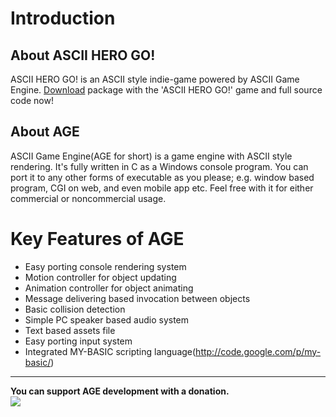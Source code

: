 # Introduction #
## About ASCII HERO GO! ##
ASCII HERO GO! is an ASCII style indie-game powered by ASCII Game Engine. [Download](http://code.google.com/p/ascii-game-engine/downloads/list) package with the 'ASCII HERO GO!' game and full source code now!

## About AGE ##
ASCII Game Engine(AGE for short) is a game engine with ASCII style rendering. It's fully written in C as a Windows console program. You can port it to any other forms of executable as you please; e.g. window based program, CGI on web, and even mobile app etc. Feel free with it for either commercial or noncommercial usage.

# Key Features of AGE #
  * Easy porting console rendering system
  * Motion controller for object updating
  * Animation controller for object animating
  * Message delivering based invocation between objects
  * Basic collision detection
  * Simple PC speaker based audio system
  * Text based assets file
  * Easy porting input system
  * Integrated MY-BASIC scripting language(http://code.google.com/p/my-basic/)


---

**You can support AGE development with a donation.**
<br>
<a href='https://www.paypal.com/cgi-bin/webscr?cmd=_donations&business=hellotony521%40gmail%2ecom&lc=US&item_name=ASCII%20Game%20Engine&no_note=0&currency_code=USD&bn=PP%2dDonationsBF%3abtn_donate_LG%2egif%3aNonHostedGuest'><img src='https://www.paypalobjects.com/en_US/i/btn/btn_donate_LG.gif' /></a>
